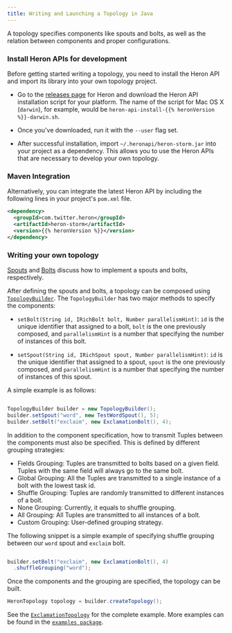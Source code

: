 ```yaml
---
title: Writing and Launching a Topology in Java
---
```


A topology specifies components like spouts and bolts, as well as the relation
between components and proper configurations.


### Install Heron APIs for development

Before getting started writing a topology, you need to install the Heron API
and import its library into your own topology project.

* Go to the [releases page](https://github.com/twitter/heron/releases)
for Heron and download the Heron API installation script for your platform.
The name of the script for Mac OS X (`darwin`), for example, would be
`heron-api-install-{{% heronVersion %}}-darwin.sh`.

* Once you've downloaded, run it with the `--user` flag set.

* After successful installation, import `~/.heronapi/heron-storm.jar` into
your project as a dependency. This allows you to use the Heron APIs that
are necessary to develop your own topology.

### Maven Integration

Alternatively, you can integrate the latest Heron API by including
the following lines in your project's `pom.xml` file.

```xml
<dependency>
  <groupId>com.twitter.heron</groupId>
  <artifactId>heron-storm</artifactId>
  <version>{{% heronVersion %}}</version>
</dependency>
```

### Writing your own topology

[Spouts](../java/spouts) and [Bolts](../java/bolts) discuss how to implement a
spouts and bolts, respectively.

After defining the spouts and bolts, a topology can be composed using
[`TopologyBuilder`](/api/com/twitter/heron/api/topology/TopologyBuilder.html). The
`TopologyBuilder` has two major methods to specify the components:

* `setBolt(String id, IRichBolt bolt, Number parallelismHint)`: `id` is the
unique identifier that assigned to a bolt, `bolt` is the one previously
composed, and `parallelismHint` is a number that specifying the number of
instances of this bolt.

* `setSpout(String id, IRichSpout spout, Number parallelismHint)`: `id` is the
unique identifier that assigned to a spout, `spout` is the one previously
composed, and `parallelismHint` is a number that specifying the number of
instances of this spout.

A simple example is as follows:

```java

TopologyBuilder builder = new TopologyBuilder();
builder.setSpout("word", new TestWordSpout(), 5);
builder.setBolt("exclaim", new ExclamationBolt(), 4);

```

In addition to the component specification, how to transmit Tuples between the
components must also be specified. This is defined by different
grouping strategies:

* Fields Grouping: Tuples are transmitted to bolts based on a given field. Tuples
with the same field will always go to the same bolt.
* Global Grouping: All the Tuples are transmitted to a single instance of a bolt
with the lowest task id.
* Shuffle Grouping: Tuples are randomly transmitted to different instances of
a bolt.
* None Grouping: Currently, it equals to shuffle grouping.
* All Grouping: All Tuples are transmitted to all instances of a bolt.
* Custom Grouping: User-defined grouping strategy.

The following snippet is a simple example of specifying shuffle grouping
between our `word` spout and `exclaim` bolt.

```java

builder.setBolt("exclaim", new ExclamationBolt(), 4)
  .shuffleGrouping("word");

```

Once the components and the grouping are specified, the topology can be built.

```java
HeronTopology topology = builder.createTopology();
```

See the [`ExclamationTopology`](https://github.com/twitter/heron/blob/master/heron/examples/src/java/com/twitter/heron/examples/ExclamationTopology.java) for the complete example. More examples can be found in the  [`examples package`](https://github.com/twitter/heron/tree/master/heron/examples/src/java/com/twitter/heron/examples).
